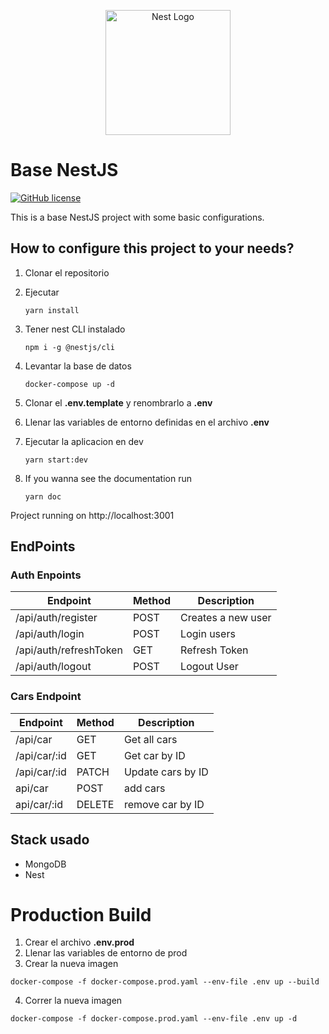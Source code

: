 <p align="center">
  <a href="http://nestjs.com/" target="blank"><img src="https://nestjs.com/img/logo-small.svg" width="200" alt="Nest Logo" /></a>
</p>

# Base NestJS 
[![GitHub license](https://img.shields.io/npm/l/@nestjs/core.svg)](https://github.com/Juand0014/nest-base/blob/master/LICENSE)



This is a base NestJS project with some basic configurations.

## How to configure this project to your needs?

1. Clonar el repositorio
2. Ejecutar

    ```
    yarn install
    ```

3. Tener nest CLI instalado

    ```
    npm i -g @nestjs/cli
    ```

4. Levantar la base de datos

    ```
    docker-compose up -d
    ```

5. Clonar el __.env.template__ y renombrarlo a __.env__
   
6. Llenar las variables de entorno definidas en el archivo __.env__

7. Ejecutar la aplicacion en dev 
    ```
    yarn start:dev 
    ```
8. If you wanna see the documentation run 
    ```
    yarn doc
    ```
Project running on http://localhost:3001

## EndPoints

### Auth Enpoints

| Endpoint | Method | Description |  
| --- | --- | --- |
| /api/auth/register | POST | Creates a new user |
| /api/auth/login | POST | Login users |
| /api/auth/refreshToken | GET | Refresh Token |
| /api/auth/logout | POST | Logout User

### Cars Endpoint

| Endpoint | Method | Description |
| --- | --- | --- |
| /api/car | GET | Get all cars |
| /api/car/:id | GET | Get car by ID |
| /api/car/:id | PATCH | Update cars by ID |
| api/car | POST | add cars |
| api/car/:id | DELETE |remove car by ID |

## Stack usado

* MongoDB
* Nest

# Production Build
1. Crear el archivo __.env.prod__
2. Llenar las variables de entorno de prod
3. Crear la nueva imagen
```
docker-compose -f docker-compose.prod.yaml --env-file .env up --build
```
4. Correr la nueva imagen
```
docker-compose -f docker-compose.prod.yaml --env-file .env up -d
```